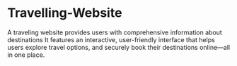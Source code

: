 # Travelling-Website
A traveling website provides users with comprehensive information about destinations 
It features an interactive, user-friendly interface that helps users explore travel options, and securely book their destinations online—all in one place.
